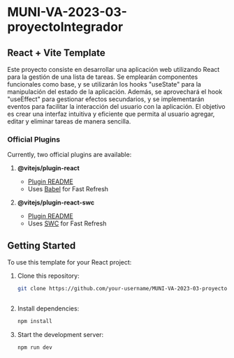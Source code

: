 # MUNI-VA-2023-03-proyectoIntegrador



## React + Vite Template

Este proyecto consiste en desarrollar una aplicación web utilizando React para la gestión de una lista de tareas. Se emplearán componentes funcionales como base, y se utilizarán los hooks "useState" para la manipulación del estado de la aplicación. Además, se aprovechará el hook "useEffect" para gestionar efectos secundarios, y se implementarán eventos para facilitar la interacción del usuario con la aplicación. El objetivo es crear una interfaz intuitiva y eficiente que permita al usuario agregar, editar y eliminar tareas de manera sencilla.

### Official Plugins

Currently, two official plugins are available:

1. **@vitejs/plugin-react**
    - [Plugin README](https://github.com/vitejs/vite-plugin-react/blob/main/packages/plugin-react/README.md)
    - Uses [Babel](https://babeljs.io/) for Fast Refresh

2. **@vitejs/plugin-react-swc**
    - [Plugin README](https://github.com/vitejs/vite-plugin-react-swc)
    - Uses [SWC](https://swc.rs/) for Fast Refresh

## Getting Started

To use this template for your React project:

1. Clone this repository:

   ```bash
   git clone https://github.com/your-username/MUNI-VA-2023-03-proyectoIntegrador.git
 
   
2. Install dependencies:

   ```bash
   npm install


3. Start the development server:

   ```bash
   npm run dev